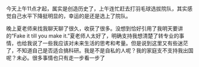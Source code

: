 今天上午11点才起，属实是创造历史了，上午连忙赶去打羽毛球选拔院队，其实感觉自己水平下降挺明显的，幸运的是还是选上了院队。

晚上夏老师来找我聊天聊了很久，收获了很多。没想到恰好引用了我明天要讲的“Fake it till you make it.”夏老师人太好了，明确支持我想清楚了转专业的事情，也给我说了一些我应该对未来生活的思考和考量。但是说到这里又有些迷茫了，不知道自己是否适合搞科研。我是不是自私的人呢？我的家庭支不支持我出国呢？未必。很多事情也只有走一步看一步了